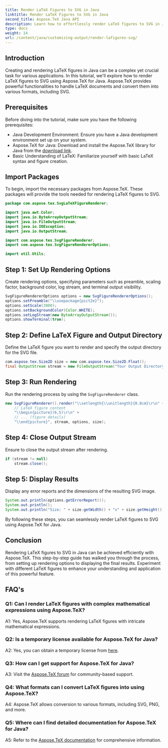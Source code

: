 ```yaml
---
title: Render LaTeX Figures to SVG in Java
linktitle: Render LaTeX Figures to SVG in Java
second_title: Aspose.TeX Java API
description: Learn how to effortlessly render LaTeX figures to SVG in Java using Aspose.TeX. Follow this step-by-step guide for seamless integration.
type: docs
weight: 14
url: /content/java/customizing-output/render-lafigures-svg/
---
```

## Introduction

Creating and rendering LaTeX figures in Java can be a complex yet crucial task for various applications. In this tutorial, we'll explore how to render LaTeX figures to SVG using Aspose.TeX for Java. Aspose.TeX provides powerful functionalities to handle LaTeX documents and convert them into various formats, including SVG.

## Prerequisites

Before diving into the tutorial, make sure you have the following prerequisites:

- Java Development Environment: Ensure you have a Java development environment set up on your system.
- Aspose.TeX for Java: Download and install the Aspose.TeX library for Java from the [download link](https://releases.aspose.com/tex/java/).
- Basic Understanding of LaTeX: Familiarize yourself with basic LaTeX syntax and figure creation.

## Import Packages

To begin, import the necessary packages from Aspose.TeX. These packages will provide the tools needed for rendering LaTeX figures to SVG.

```java
package com.aspose.tex.SvgLaTeXFigureRenderer;

import java.awt.Color;
import java.io.ByteArrayOutputStream;
import java.io.FileOutputStream;
import java.io.IOException;
import java.io.OutputStream;

import com.aspose.tex.SvgFigureRenderer;
import com.aspose.tex.SvgFigureRendererOptions;

import util.Utils;
```

## Step 1: Set Up Rendering Options

Create rendering options, specifying parameters such as preamble, scaling factor, background color, log stream, and terminal output visibility.

```java
SvgFigureRendererOptions options = new SvgFigureRendererOptions();
options.setPreamble("\\usepackage{pict2e}");
options.setScale(3000);
options.setBackgroundColor(Color.WHITE);
options.setLogStream(new ByteArrayOutputStream());
options.showTerminal(true);
```

## Step 2: Define LaTeX Figure and Output Directory

Define the LaTeX figure you want to render and specify the output directory for the SVG file.

```java
com.aspose.tex.Size2D size = new com.aspose.tex.Size2D.Float();
final OutputStream stream = new FileOutputStream("Your Output Directory" + "text-and-formula.svg");
```

## Step 3: Run Rendering

Run the rendering process by using the `SvgFigureRenderer` class.

```java
new SvgFigureRenderer().render("\\setlength{\\unitlength}{0.8cm}\r\n" +
    // LaTeX figure content
    "\\begin{picture}(6,5)\r\n" +
    // ... (figure details)
    "\\end{picture}", stream, options, size);
```

## Step 4: Close Output Stream

Ensure to close the output stream after rendering.

```java
if (stream != null)
    stream.close();
```

## Step 5: Display Results

Display any error reports and the dimensions of the resulting SVG image.

```java
System.out.println(options.getErrorReport());
System.out.println();
System.out.println("Size: " + size.getWidth() + "x" + size.getHeight());
```

By following these steps, you can seamlessly render LaTeX figures to SVG using Aspose.TeX for Java.

## Conclusion

Rendering LaTeX figures to SVG in Java can be achieved efficiently with Aspose.TeX. This step-by-step guide has walked you through the process, from setting up rendering options to displaying the final results. Experiment with different LaTeX figures to enhance your understanding and application of this powerful feature.

## FAQ's

### Q1: Can I render LaTeX figures with complex mathematical expressions using Aspose.TeX?

A1: Yes, Aspose.TeX supports rendering LaTeX figures with intricate mathematical expressions.

### Q2: Is a temporary license available for Aspose.TeX for Java?

A2: Yes, you can obtain a temporary license from [here](https://purchase.aspose.com/temporary-license/).

### Q3: How can I get support for Aspose.TeX for Java?

A3: Visit the [Aspose.TeX forum](https://forum.aspose.com/c/tex/47) for community-based support.

### Q4: What formats can I convert LaTeX figures into using Aspose.TeX?

A4: Aspose.TeX allows conversion to various formats, including SVG, PNG, and more.

### Q5: Where can I find detailed documentation for Aspose.TeX for Java?

A5: Refer to the [Aspose.TeX documentation](https://reference.aspose.com/tex/java/) for comprehensive information.